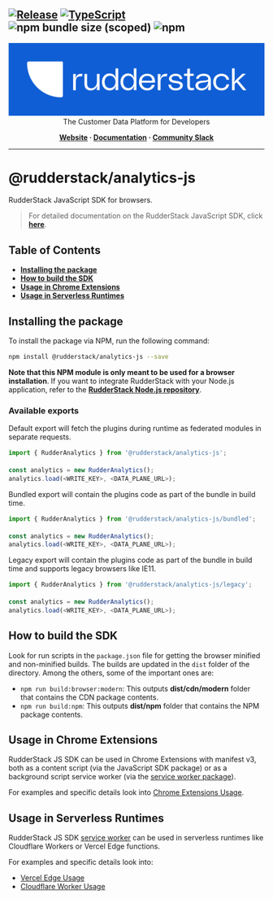 ## [![Release](https://img.shields.io/npm/v/%40rudderstack/analytics-js)](https://www.npmjs.com/package/@rudderstack/analytics-js) [![TypeScript](https://img.shields.io/badge/%3C%2F%3E-TypeScript-%230074c1.svg)](https://www.typescriptlang.org/) ![npm bundle size (scoped)](https://img.shields.io/bundlephobia/min/%40rudderstack/analytics-js) ![npm](https://img.shields.io/npm/dw/%40rudderstack/analytics-js)

<p align="center">
  <a href="https://rudderstack.com/">
    <img alt="RudderStack" width="512" src="https://raw.githubusercontent.com/rudderlabs/rudder-sdk-js/develop/assets/rs-logo-full-light.jpg">
  </a>
  <br />
  <caption>The Customer Data Platform for Developers</caption>
</p>
<p align="center">
  <b>
    <a href="https://rudderstack.com">Website</a>
    ·
    <a href="https://rudderstack.com/docs/stream-sources/rudderstack-sdk-integration-guides/rudderstack-javascript-sdk/">Documentation</a>
    ·
    <a href="https://rudderstack.com/join-rudderstack-slack-community">Community Slack</a>
  </b>
</p>

---

# @rudderstack/analytics-js

RudderStack JavaScript SDK for browsers.

> For detailed documentation on the RudderStack JavaScript SDK, click [**here**](https://www.rudderstack.com/docs/sources/event-streams/sdks/rudderstack-javascript-sdk/).

## Table of Contents

- [**Installing the package**](#installing-the-package)
- [**How to build the SDK**](#How-to-build-the-SDK)
- [**Usage in Chrome Extensions**](#usage-in-chrome-extensions)
- [**Usage in Serverless Runtimes**](#usage-in-serverless-runtimes)

## Installing the package

To install the package via NPM, run the following command:

```bash
npm install @rudderstack/analytics-js --save
```

**Note that this NPM module is only meant to be used for a browser installation**. If you want to integrate RudderStack with your Node.js application, refer to the [**RudderStack Node.js repository**](https://github.com/rudderlabs/rudder-sdk-node).

### Available exports

Default export will fetch the plugins during runtime as federated modules in separate requests.

```javascript
import { RudderAnalytics } from '@rudderstack/analytics-js';

const analytics = new RudderAnalytics();
analytics.load(<WRITE_KEY>, <DATA_PLANE_URL>);
```

Bundled export will contain the plugins code as part of the bundle in build time.

```javascript
import { RudderAnalytics } from '@rudderstack/analytics-js/bundled';

const analytics = new RudderAnalytics();
analytics.load(<WRITE_KEY>, <DATA_PLANE_URL>);
```

Legacy export will contain the plugins code as part of the bundle in build time and supports legacy browsers like IE11.

```javascript
import { RudderAnalytics } from '@rudderstack/analytics-js/legacy';

const analytics = new RudderAnalytics();
analytics.load(<WRITE_KEY>, <DATA_PLANE_URL>);
```

## How to build the SDK

Look for run scripts in the `package.json` file for getting the browser minified and non-minified builds. The builds are updated in the `dist` folder of the directory. Among the others, some of the important ones are:

- `npm run build:browser:modern`: This outputs **dist/cdn/modern** folder that contains the CDN package contents.
- `npm run build:npm`: This outputs **dist/npm** folder that contains the NPM package contents.

## Usage in Chrome Extensions

RudderStack JS SDK can be used in Chrome Extensions with manifest v3, both as a content script (via the JavaScript SDK package) or as a background script service worker (via the [service worker package](https://www.npmjs.com/package/@rudderstack/analytics-js-service-worker)).

For examples and specific details look into [Chrome Extensions Usage](https://github.com/rudderlabs/rudder-sdk-js/blob/main/examples/chrome-extension/USAGE.md).

## Usage in Serverless Runtimes

RudderStack JS SDK [service worker](https://www.npmjs.com/package/@rudderstack/analytics-js-service-worker) can be used in serverless runtimes like Cloudflare Workers or Vercel Edge functions.

For examples and specific details look into:

- [Vercel Edge Usage](https://github.com/rudderlabs/rudder-sdk-js/blob/main/examples/serverless/USAGE.md)
- [Cloudflare Worker Usage](https://github.com/rudderlabs/rudder-sdk-js/blob/main/examples/serverless/USAGE.md)

